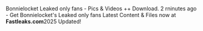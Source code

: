 #
Bonnielocket Leaked only fans - Pics & Videos ++ Download. 2 rninutes ago - Get Bonnielocket's Leaked only fans Latest Content & FiIes now at **Fastleaks.com**2025 Updated!
